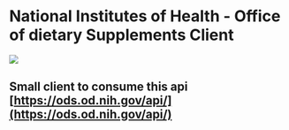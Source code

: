 # National Institutes of Health - Office of dietary Supplements Client

[![](https://img.shields.io/github/license/feardarkness/nih-client.svg)](https://github.com/feardarkness/nih-client)

## Small client to consume this api [https://ods.od.nih.gov/api/](https://ods.od.nih.gov/api/)

